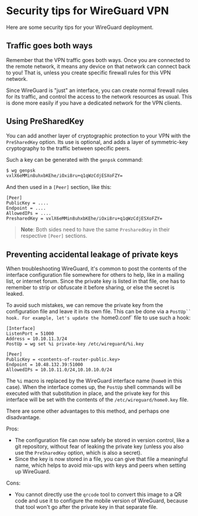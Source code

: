 # Security tips for WireGuard VPN


Here are some security tips for your WireGuard deployment.

## Traffic goes both ways

Remember that the VPN traffic goes both ways. Once you are connected to the remote network, it means any device on that network can connect back to you! That is, unless you create specific firewall rules for this VPN network.

Since WireGuard is "just" an interface, you can create normal firewall rules for its traffic, and control the access to the network resources as usual. This is done more easily if you have a dedicated network for the VPN clients.

## Using PreSharedKey

You can add another layer of cryptographic protection to your VPN with the `PreSharedKey` option. Its use is optional, and adds a layer of symmetric-key cryptography to the traffic between specific peers.

Such a key can be generated with the `genpsk` command:

```bash
$ wg genpsk
vxlX6eMMin8uhxbKEhe/iOxi8ru+q1qWzCdjESXoFZY=
```

And then used in a `[Peer]` section, like this:

```
[Peer]
PublicKey = ....
Endpoint = ....
AllowedIPs = ....
PresharedKey = vxlX6eMMin8uhxbKEhe/iOxi8ru+q1qWzCdjESXoFZY=
```

> **Note**:
> Both sides need to have the same `PresharedKey` in their respective `[Peer]` sections.

## Preventing accidental leakage of private keys

When troubleshooting WireGuard, it's common to post the contents of the interface configuration file somewhere for others to help, like in a mailing list, or internet forum. Since the private key is listed in that file, one has to remember to strip or obfuscate it before sharing, or else the secret is leaked.

To avoid such mistakes, we can remove the private key from the configuration file and leave it in its own file. This can be done via a `PostUp`` hook. For example, let's update the `home0.conf` file to use such a hook:

```
[Interface]
ListenPort = 51000
Address = 10.10.11.3/24
PostUp = wg set %i private-key /etc/wireguard/%i.key

[Peer]
PublicKey = <contents-of-router-public.key>
Endpoint = 10.48.132.39:51000
AllowedIPs = 10.10.11.0/24,10.10.10.0/24
```

The `%i` macro is replaced by the WireGuard interface name (`home0` in this case). When the interface comes up, the `PostUp` shell commands will be executed with that substitution in place, and the private key for this interface will be set with the contents of the `/etc/wireguard/home0.key` file.

There are some other advantages to this method, and perhaps one disadvantage.

Pros:
- The configuration file can now safely be stored in version control, like a git repository, without fear of leaking the private key (unless you also use the `PreSharedKey` option, which is also a secret).
- Since the key is now stored in a file, you can give that file a meaningful name, which helps to avoid mix-ups with keys and peers when setting up WireGuard.

Cons:
- You cannot directly use the `qrcode` tool to convert this image to a QR code and use it to configure the mobile version of WireGuard, because that tool won't go after the private key in that separate file.
